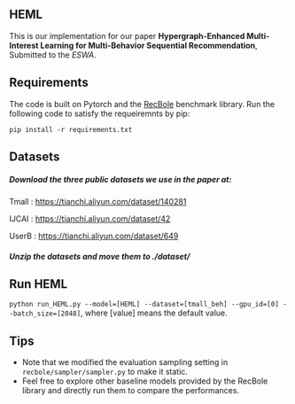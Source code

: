 ## HEML
This is our implementation for our paper **Hypergraph-Enhanced Multi-Interest Learning for Multi-Behavior Sequential Recommendation**, Submitted to the *ESWA*.

## Requirements
The code is built on Pytorch and the [RecBole](https://github.com/RUCAIBox/RecBole) benchmark library. Run the following code to satisfy the requeiremnts by pip:

`pip install -r requirements.txt`


## Datasets
##### Download the three public datasets we use in the paper at:
Tmall : https://tianchi.aliyun.com/dataset/140281

IJCAI : https://tianchi.aliyun.com/dataset/42

UserB : https://tianchi.aliyun.com/dataset/649

##### Unzip the datasets and move them to *./dataset/*

## Run HEML

`python run_HEML.py --model=[HEML] --dataset=[tmall_beh] --gpu_id=[0] --batch_size=[2048]`, where [value] means the default value.

## Tips
- Note that we modified the evaluation sampling setting in `recbole/sampler/sampler.py` to make it static.
- Feel free to explore other baseline models provided by the RecBole library and directly run them to compare the performances.
